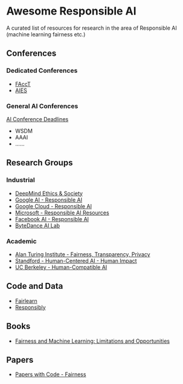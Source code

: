 # Awesome Responsible AI
A curated list of resources for research in the area of Responsible AI (machine learning fairness etc.)

## Conferences

### Dedicated Conferences
- [FAccT](https://facctconference.org/)
- [AIES](https://www.aies-conference.com/)

### General AI Conferences
[AI Conference Deadlines](https://aideadlin.es/?sub=ML,CV,NLP,DM)
- WSDM
- AAAI
- ......

## Research Groups

### Industrial
- [DeepMind Ethics & Society](https://deepmind.com/about/ethics-and-society)
- [Google AI - Responsible AI](https://ai.google/responsibilities/responsible-ai-practices/)
- [Google Cloud - Responsible AI](https://cloud.google.com/responsible-ai)
- [Microsoft - Responsible AI Resources](https://www.microsoft.com/en-us/ai/responsible-ai-resources)
- [Facebook AI - Responsible AI](https://ai.facebook.com/blog/facebooks-five-pillars-of-responsible-ai/)
- [ByteDance AI Lab](https://ailab.bytedance.com/research)

### Academic
- [Alan Turing Institute - Fairness, Transparency, Privacy](https://www.turing.ac.uk/research/interest-groups/fairness-transparency-privacy)
- [Standford - Human-Centered AI - Human Impact](https://hai.stanford.edu/research/research-focus-areas/human-impact-research-mission)
- [UC Berkeley - Human-Compatible AI](https://humancompatible.ai/research)

## Code and Data
- [Fairlearn](https://fairlearn.org/)
- [Responsibly](https://docs.responsibly.ai/)

## Books
- [Fairness and Machine Learning: Limitations and Opportunities](https://fairmlbook.org/)

## Papers
- [Papers with Code - Fairness](https://paperswithcode.com/task/fairness)

